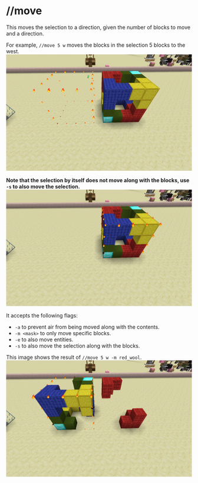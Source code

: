 # //move

This moves the selection to a direction, given the number of blocks to move and a direction.

For example, `//move 5 w` moves the blocks in the selection 5 blocks to the west.
![](../images/move-5-w.png)

**Note that the selection by itself does not move along with the blocks, use `-s` to also move the selection.**
![](../images/move-5-w-s.png)

It accepts the following flags:
* `-a` to prevent air from being moved along with the contents.
* `-m <mask>` to only move specific blocks.
* `-e` to also move entities.
* `-s` to also move the selection along with the blocks.

This image shows the result of `//move 5 w -m red_wool`.
![](../images/move-5-w-m-red-wool.png)